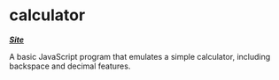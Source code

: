 # calculator

**_[Site](https://rekyuto.github.io/calculator/)_**

A basic JavaScript program that emulates a simple calculator, including backspace and decimal features.

